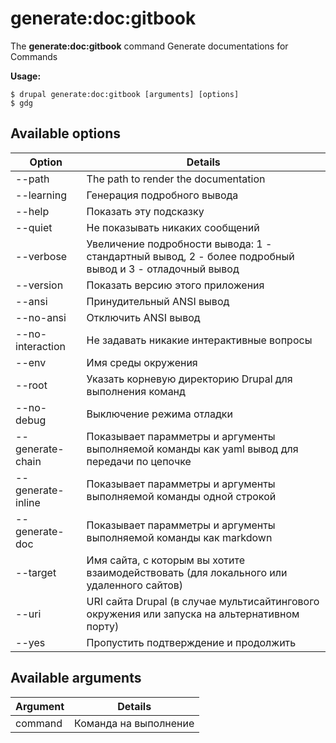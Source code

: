 # generate:doc:gitbook
The **generate:doc:gitbook** command Generate documentations for Commands

**Usage:**
```
$ drupal generate:doc:gitbook [arguments] [options] 
$ gdg  
```

## Available options
Option | Details
-------|-------------
--path | The path to render the documentation
--learning | Генерация подробного вывода
--help | Показать эту подсказку
--quiet | Не показывать никаких сообщений
--verbose | Увеличение подробности вывода: 1 - стандартный вывод, 2 - более подробный вывод и 3 - отладочный вывод
--version | Показать версию этого приложения
--ansi | Принудительный ANSI вывод
--no-ansi | Отключить ANSI вывод
--no-interaction | Не задавать никакие интерактивные вопросы
--env | Имя среды окружения
--root | Указать корневую директорию Drupal для выполнения команд
--no-debug | Выключение режима отладки
--generate-chain | Показывает парамметры и аргументы выполняемой команды как yaml вывод для передачи по цепочке
--generate-inline | Показывает парамметры и аргументы выполняемой команды одной строкой
--generate-doc | Показывает парамметры и аргументы выполняемой команды как markdown
--target | Имя сайта, с которым вы хотите взаимодействовать (для локального или удаленного сайтов)
--uri | URI сайта Drupal (в случае мультисайтингового окружения или запуска на альтернативном порту)
--yes | Пропустить подтверждение и продолжить

## Available arguments
Argument | Details
---------|-------------
command | Команда на выполнение
